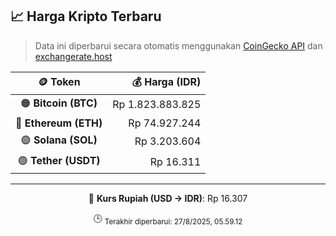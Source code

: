 

<!-- HARGA_KRIPTO -->
## 📈 Harga Kripto Terbaru

> Data ini diperbarui secara otomatis menggunakan [CoinGecko API](https://www.coingecko.com/) dan [exchangerate.host](https://exchangerate.host/)

<div align="center">

| 🪙 Token | 💰 Harga (IDR) |
|:------:|---------------:|
| 🟠 **Bitcoin (BTC)**   | Rp 1.823.883.825 |
| 🔵 **Ethereum (ETH)**  | Rp 74.927.244 |
| 🟣 **Solana (SOL)**    | Rp 3.203.604 |
| 🟢 **Tether (USDT)**   | Rp 16.311 |

---

💱 **Kurs Rupiah (USD → IDR)**: Rp 16.307

🕒 <sub>Terakhir diperbarui: 27/8/2025, 05.59.12</sub>

</div>
<!-- /HARGA_KRIPTO -->